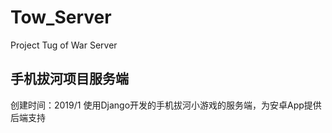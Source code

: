 # Tow_Server
Project Tug of War Server 

## 手机拔河项目服务端
创建时间：2019/1
使用Django开发的手机拔河小游戏的服务端，为安卓App提供后端支持
